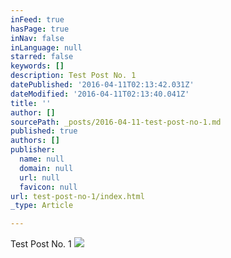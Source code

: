 ```yaml
---
inFeed: true
hasPage: true
inNav: false
inLanguage: null
starred: false
keywords: []
description: Test Post No. 1
datePublished: '2016-04-11T02:13:42.031Z'
dateModified: '2016-04-11T02:13:40.041Z'
title: ''
author: []
sourcePath: _posts/2016-04-11-test-post-no-1.md
published: true
authors: []
publisher:
  name: null
  domain: null
  url: null
  favicon: null
url: test-post-no-1/index.html
_type: Article

---
```

Test Post No. 1
![](https://s3-us-west-2.amazonaws.com/the-grid-img/p/79db2b01c786931ed6ab87a0247a280c7f7303cb.png)